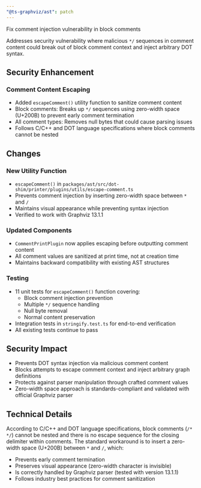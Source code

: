 ```yaml
---
"@ts-graphviz/ast": patch
---
```


Fix comment injection vulnerability in block comments

Addresses security vulnerability where malicious `*/` sequences in comment content could break out of block comment context and inject arbitrary DOT syntax.

## Security Enhancement

### Comment Content Escaping
- Added `escapeComment()` utility function to sanitize comment content
- Block comments: Breaks up `*/` sequences using zero-width space (U+200B) to prevent early comment termination
- All comment types: Removes null bytes that could cause parsing issues
- Follows C/C++ and DOT language specifications where block comments cannot be nested

## Changes

### New Utility Function
- `escapeComment()` in `packages/ast/src/dot-shim/printer/plugins/utils/escape-comment.ts`
- Prevents comment injection by inserting zero-width space between `*` and `/`
- Maintains visual appearance while preventing syntax injection
- Verified to work with Graphviz 13.1.1

### Updated Components
- `CommentPrintPlugin` now applies escaping before outputting comment content
- All comment values are sanitized at print time, not at creation time
- Maintains backward compatibility with existing AST structures

### Testing
- 11 unit tests for `escapeComment()` function covering:
  - Block comment injection prevention
  - Multiple `*/` sequence handling
  - Null byte removal
  - Normal content preservation
- Integration tests in `stringify.test.ts` for end-to-end verification
- All existing tests continue to pass

## Security Impact

- Prevents DOT syntax injection via malicious comment content
- Blocks attempts to escape comment context and inject arbitrary graph definitions
- Protects against parser manipulation through crafted comment values
- Zero-width space approach is standards-compliant and validated with official Graphviz parser

## Technical Details

According to C/C++ and DOT language specifications, block comments (`/* */`) cannot be nested and there is no escape sequence for the closing delimiter within comments. The standard workaround is to insert a zero-width space (U+200B) between `*` and `/`, which:
- Prevents early comment termination
- Preserves visual appearance (zero-width character is invisible)
- Is correctly handled by Graphviz parser (tested with version 13.1.1)
- Follows industry best practices for comment sanitization
